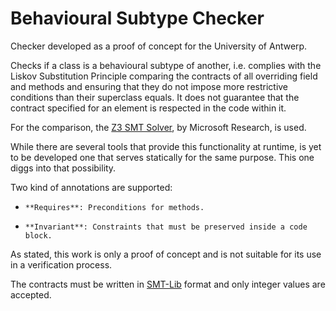 Behavioural Subtype Checker
===========================

Checker developed as a proof of concept for the University of Antwerp. 

Checks if a class is a behavioural subtype of another, i.e. complies with the Liskov Substitution Principle  comparing the contracts of all overriding field and methods and ensuring that they do not impose more restrictive conditions than their superclass equals. It does not guarantee that the contract specified for an element is respected in the code within it.

For the comparison, the [Z3 SMT Solver](http://z3.codeplex.com/), by Microsoft Research, is used.

While there are several tools that provide this functionality at runtime, is yet to be developed one that serves statically for the same purpose. This one diggs into that possibility.

Two kind of annotations are supported:

*     **Requires**: Preconditions for methods.
*     **Invariant**: Constraints that must be preserved inside a code block. 


As stated, this work is only a proof of concept and is not suitable for its use in a verification process.

The contracts must be written in [SMT-Lib](http://www.smtlib.org/) format and only integer values are accepted.